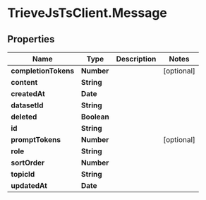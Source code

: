 # TrieveJsTsClient.Message

## Properties

Name | Type | Description | Notes
------------ | ------------- | ------------- | -------------
**completionTokens** | **Number** |  | [optional] 
**content** | **String** |  | 
**createdAt** | **Date** |  | 
**datasetId** | **String** |  | 
**deleted** | **Boolean** |  | 
**id** | **String** |  | 
**promptTokens** | **Number** |  | [optional] 
**role** | **String** |  | 
**sortOrder** | **Number** |  | 
**topicId** | **String** |  | 
**updatedAt** | **Date** |  | 


